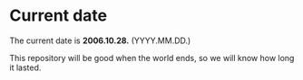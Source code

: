 # Current date

The current date is **2006.10.28.** (YYYY.MM.DD.)

This repository will be good when the world ends, so we will know how long it lasted.